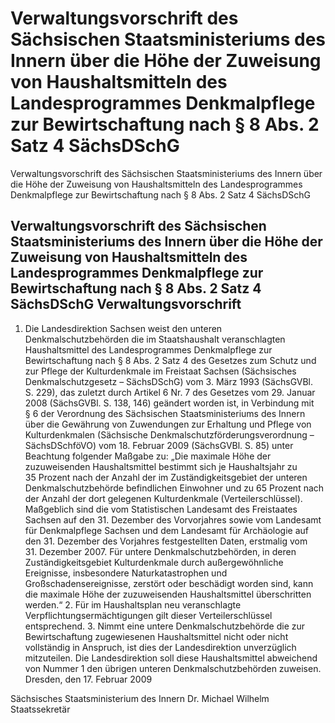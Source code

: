 # Verwaltungsvorschrift des Sächsischen Staatsministeriums des Innern über die Höhe der Zuweisung von Haushaltsmitteln des Landesprogrammes Denkmalpflege zur Bewirtschaftung nach § 8 Abs. 2 Satz 4 SächsDSchG 

Verwaltungsvorschrift des Sächsischen Staatsministeriums des Innern über die Höhe der Zuweisung von Haushaltsmitteln des Landesprogrammes Denkmalpflege zur Bewirtschaftung nach § 8 Abs. 2 Satz 4 SächsDSchG

## Verwaltungsvorschrift des Sächsischen Staatsministeriums des Innern über die Höhe der Zuweisung von Haushaltsmitteln des Landesprogrammes Denkmalpflege zur Bewirtschaftung nach § 8 Abs. 2 Satz 4 SächsDSchG  Verwaltungsvorschrift

1. Die Landesdirektion Sachsen weist den unteren Denkmalschutzbehörden die im Staatshaushalt veranschlagten Haushaltsmittel des Landesprogrammes Denkmalpflege zur Bewirtschaftung nach § 8 Abs. 2 Satz 4 des Gesetzes zum Schutz und zur Pflege der Kulturdenkmale im Freistaat Sachsen (Sächsisches Denkmalschutzgesetz – 
          SächsDSchG) vom 3. März 1993 (SächsGVBl. S. 229), das zuletzt durch Artikel 6 Nr. 7 des Gesetzes vom 29. Januar 2008 (SächsGVBl. S. 138, 146) geändert worden ist, in Verbindung mit § 6 der Verordnung des Sächsischen Staatsministeriums des Innern über die Gewährung von Zuwendungen zur Erhaltung und Pflege von Kulturdenkmalen (Sächsische Denkmalschutzförderungsverordnung – 
          SächsDSchföVO) vom 18. Februar 2009 (SächsGVBl. S. 85) unter Beachtung folgender Maßgabe zu: „Die maximale Höhe der zuzuweisenden Haushaltsmittel bestimmt sich je Haushaltsjahr zu 35 Prozent nach der Anzahl der im Zuständigkeitsgebiet der unteren Denkmalschutzbehörde befindlichen Einwohner und zu 65 Prozent nach der Anzahl der dort gelegenen Kulturdenkmale (Verteilerschlüssel). Maßgeblich sind die vom Statistischen Landesamt des Freistaates Sachsen auf den 31. Dezember des Vorvorjahres sowie vom Landesamt für Denkmalpflege Sachsen und dem Landesamt für Archäologie auf den 31. Dezember des Vorjahres festgestellten Daten, erstmalig vom 31. Dezember 2007. Für untere Denkmalschutzbehörden, in deren Zuständigkeitsgebiet Kulturdenkmale durch außergewöhnliche Ereignisse, insbesondere Naturkatastrophen und Großschadensereignisse, zerstört oder beschädigt worden sind, kann die maximale Höhe der zuzuweisenden Haushaltsmittel überschritten werden.“ 2. Für im Haushaltsplan neu veranschlagte Verpflichtungsermächtigungen gilt dieser Verteilerschlüssel entsprechend. 3. Nimmt eine untere Denkmalschutzbehörde die zur Bewirtschaftung zugewiesenen Haushaltsmittel nicht oder nicht vollständig in Anspruch, ist dies der Landesdirektion unverzüglich mitzuteilen. Die Landesdirektion soll diese Haushaltsmittel abweichend von Nummer 1 den übrigen unteren Denkmalschutzbehörden zuweisen. Dresden, den 17. Februar 2009

Sächsisches Staatsministerium des Innern 
           Dr. Michael Wilhelm 
           Staatssekretär

